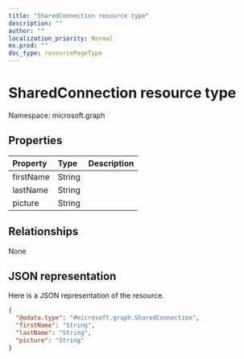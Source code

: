 ```yaml
---
title: "SharedConnection resource type"
description: ""
author: ""
localization_priority: Normal
ms.prod: ""
doc_type: resourcePageType
---
```


# SharedConnection resource type


Namespace: microsoft.graph



## Properties
|Property|Type|Description|
|:---|:---|:---|
|firstName|String||
|lastName|String||
|picture|String||

## Relationships
None

## JSON representation
Here is a JSON representation of the resource.
<!-- {
  "blockType": "resource",
  "@odata.type": "microsoft.graph.SharedConnection"
}
-->
``` json
{
  "@odata.type": "#microsoft.graph.SharedConnection",
  "firstName": "String",
  "lastName": "String",
  "picture": "String"
}
```

